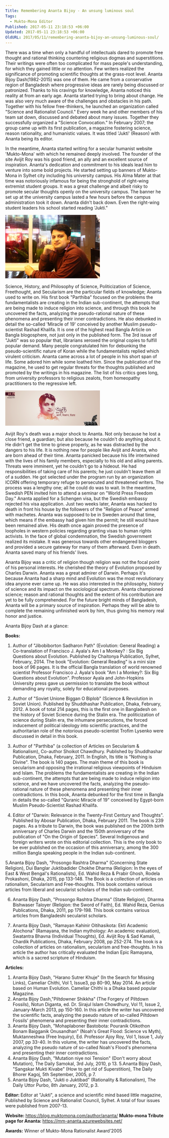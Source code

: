 ```yaml
---
Title: Remembering Ananta Bijoy - An unsung luminous soul
Tags:
  - Mukto-Mona Editor
Published: 2017-05-11 23:18:53 +06:00
Updated: 2017-05-11 23:18:53 +06:00
OldURL: 2017/05/11/remembering-ananta-bijoy-an-unsung-luminous-soul/
---
```


There was a time when only a handful of intellectuals dared to promote free thought and rational thinking countering religious dogmas and superstitions. Their writings were often too complicated for mass people's understanding, for which they gained little or no attention. Few writers realized the significance of promoting scientific thoughts at the grass-root level. Ananta Bijoy Dash(1982-2015) was one of them.  He came from a conservative region of Bangladesh where progressive ideas are rarely being discussed or patronized. Thanks to his cravings for knowledge, Ananta noticed this reality at from an early age. Ananta started trying to bring about change. He was also very much aware of the challenges and obstacles in his path. Together with his fellow free-thinkers, he launched an organization called "Science and Rationalist Council." Every week he and other members of his team sat down, discussed and debated about many issues. Together they successfully organized a "Science Convocation." In February 2007; the group came up with its first publication, a magazine fostering science, reason rationality, and humanistic values. It was titled 'Jukti' (Reason) with Ananta being its editor.

In the meantime, Ananta started writing for a secular humanist website 'Mukto-Mona' with which he remained deeply involved. The founder of the site Avijit Roy was his good friend, an ally and an excellent source of inspiration. Ananta's dedication and commitment to his ideals lead him to venture into some bold projects. He started setting up banners of Mukto-Mona in Sylhet city including his university campus. His Alma Mater at that time was notoriously infamous for being the stronghold of right-wing extremist student groups. It was a great challenge and albeit risky to promote secular thoughts openly on the university campus. The banner he set up at the university campus lasted a few hours before the campus administration took it down. Ananta didn't back down. Even the right-wing student leaders his school started reading 'Jukti."

<a href="https://raw.githubusercontent.com/think-mm/enblog-static/web/wp-uploads/2017/05/IMG_2768.jpg"><img src="https://raw.githubusercontent.com/think-mm/enblog-static/web/wp-uploads/2017/05/IMG_2768-300x200.jpg" alt="" width="300" height="200" class="alignnone size-medium wp-image-5511" /></a>

Science, History, and Philosophy of Science, Politicization of Science, Freethought, and Secularism are the particular fields of knowledge; Ananta used to write on. His first book "Parthiba" focused on the problems the fundamentalists are creating in the Indian sub-continent, the attempts that are being made to induce religion into science, and through this book he uncovered the facts, analyzing the pseudo-rational nature of these phenomena and presenting their inner contradictions. He also debunked in detail the so-called 'Miracle of 19' conceived by another Muslim pseudo-scientist Rashad Khalifa. It is one of the highest read Bangla Article on Bangla blogosphere, not just only in the published form. The 3rd issue of "Jukti"  was so popular that, librarians xeroxed the original copies to fulfill popular demand. Many people congratulated him for debunking the pseudo-scientific nature of Koran while the fundamentalists replied which virulent criticism. Ananta came across a lot of people in his short span of life. Some adored him while some loathed him. Since the publication of the magazine, he used to get regular threats for the thoughts published and promoted by the writings in his magazine. The list of his critics goes long, from university professors to religious zealots, from homeopathy practitioners to the regressive left.

<a href="https://raw.githubusercontent.com/think-mm/enblog-static/web/wp-uploads/2017/05/Ananta-Bijoy.png"><img src="https://raw.githubusercontent.com/think-mm/enblog-static/web/wp-uploads/2017/05/Ananta-Bijoy-300x111.png" alt="" width="300" height="111" class="alignnone size-medium wp-image-5491" /></a>

Avijit Roy's death was a major shock to Ananta. Not only because he lost a close friend, a guardian; but also because he couldn't do anything about it. He didn't get the time to grieve properly, as he was distracted by the dangers to his life. It is nothing new for people like Avijit and Ananta, who are born ahead of their time. Ananta panicked because his life intertwined with the lives of his family members, especially to his old and ailing parents. Threats were imminent, yet he couldn't go to a hideout. He had responsibilities of taking care of his parents; he just couldn't leave them all of a sudden. He got selected under the program run by an organization ICORN offering temporary refuge to persecuted and threatened writers. The process was a lengthy one; all he could do was to wait. In the meantime, Swedish PEN invited him to attend a seminar on "World Press Freedom Day." Ananta applied for a Schengen visa, but the Swedish embassy rejected his visa application. Just two weeks later, Ananta was hacked to death in front his house by the followers of the "Religion of Peace" armed with machetes. Ananta was supposed to be in Sweden around that time, which means if the embassy had given him the permit; he still would have been remained alive. His death once again proved the presence of loopholes in western policies regarding granting visas to human rights activists. In the face of global condemnation, the Swedish government realized its mistake. It was generous towards other endangered bloggers and provided a secure gateway for many of them afterward. Even in death. Ananta saved many of his friends' lives. 

Ananta Bijoy was a critic of religion though religion was not the focal point of his personal interests. He cherished the theory of Evolution proposed by Charles Darwin. Ananta was a great admirer of Darwin. Perhaps it's because Ananta had a sharp mind and Evolution was the most revolutionary idea anyone ever came up. He was also interested in the philosophy, history of science and its impact on the sociological spectrum. Ananta championed science; reason and rational thoughts and the extent of his contribution are yet to be fully comprehended. For the future bright minds of Bangladesh, Ananta will be a primary source of inspiration. Perhaps they will be able to complete the remaining unfinished work by him, thus giving his memory real honor and justice.


Ananta Bijoy Dash at a glance:

<strong>Books:</strong>


1. Author of "Jibobiborton Sadharon Path" (Evolution: General Reading) a Co-translation of Francisco J. Ayala's Am I a Monkey? : Six Big Questions about Evolution. Published by Chaitonya Publication, Sylhet, February, 2014. The book "Evolution: General Reading" is a mini size book of 96 pages. It is the official Bangla translation of world renowned scientist Professor Francisco J. Ayala's book "Am I a Monkey?: Six Big Questions about Evolution". Professor Ayala and John-Hopkins University press gave us permission to translate the book without demanding any royalty, solely for educational purposes.

2. Author of "Soviet Unione Biggan O Biplob" (Science & Revolution in Soviet Union). Published by Shuddhashar Publication, Dhaka, February, 2012. A book of total 214 pages, this is the first one in Bangladesh on the history of Soviet Science during the Stalin era. The politicization of science during Stalin era, the inhumane persecutions, the forced inducement of political ideology into scientific practices, and the authoritarian role of the notorious pseudo-scientist Trofim Lysenko were discussed in detail in this book.

3. Author of "Parthiba" (a collection of Articles on Secularism & Rationalism), Co-author Shoikot Chawdhury. Published by Shuddhashar Publication, Dhaka, February, 2011. In English, Its title is "Nothing is Divine". The book is 140 pages. The main theme of this book is secularism and opposing the irrational religious viewpoints of Hinduism and Islam. The problems the fundamentalists are creating in the Indian sub-continent, the attempts that are being made to induce religion into science, and we have uncovered the facts, analyzing the pseudo-rational nature of these phenomena and presenting their inner contradictions. In this book, Ananta debunked for the first time in Bangla in details the so-called "Quranic Miracle of 19" conceived by Egypt-born Muslim Pseudo-Scientist Rashad Khalifa.

4. Editor of "Darwin: Relevance in the Twenty-First Century and Thoughts". Published by Abosar Publication, Dhaka, February 2011.  The book is 239 pages. As a tribute to Darwin, the book was published on the 200th birth anniversary of Charles Darwin and the 150th anniversary of the publication of "On the Origin of Species". Several Indigenous and foreign writers wrote on this editorial collection. This is the only book to be ever published on the occasion of this anniversary, among the 300 million Bangla speaking people in the Indian sub-continent. 

5.Ananta Bijoy Dash, "Prosongo Rashtra Dharma" (Concerning State Religion), Dui Banglar Juktibadider Chokhe Dharma (Religion: In the eyes of East & West Bengal's Rationalists), Ed. Wahid Reza & Prabir Ghosh, Rodela Prokashoni, Dhaka, 2015, pp 133-148. The Book is a collection of articles on rationalism, Secularism and Free-thoughts.  This book contains various articles from liberal and secularist scholars of the Indian sub-continent. 

      
6. Ananta Bijoy Dash, "Prosongo Rashtra Dharma" (State Religion), Dharma Bishwaser  Taloyer (Religion: the Sword of Faith), Ed. Wahid Reza, Genius Publications, Dhaka, 2011, pp 179-198. This book contains various articles from Bangladeshi secularist scholars.

7.  Ananta Bijoy Dash, "Ramayan Kahinir Oitihasikota: Ekti Academic Alochona" (Ramayana, the Indian mythology: An academic evaluation), Swatantra Bhavna  (Individual Thoughts),  Ed. Avijit Roy & Sad Kamali, Chardik Publications, Dhaka, February 2008, pp 252-274. The book is a collection of articles on rationalism, secularism and free-thoughts. In his article the author has critically evaluated the Indian Epic Ramayana, which is a sacred scripture of Hinduism.

<strong>Articles:</strong>
1. Ananta Bijoy Dash, "Harano Sutrer Khuje" (In the Search for Missing Links), Cameliar Chithi, Vol 1, Issue3, pp 80-90, May 2014. An article based on Human Evolution. Cameliar Chithi is a Dhaka based popular Magazine.
 2. Ananta Bijoy Dash,"Piltdowner Shikkha" (The Forgery of Piltdown Fossils), Notun Diganta, ed. Dr. Sirajul Islam Chowdhury, Vol 11, Issue 2, January-March 2013, pp 150-160. In this article the writer has uncovered the scientific facts, analyzing the pseudo nature of so-called Piltdown Fossils' phenomena and presenting their inner contradictions.
3. Ananta Bijoy Dash, "Mohaplaboner Bastobota: Pouranik Otikothon Bonam Baigganik Onusandhan" (Noah's Great Flood: Science vs Myth), Muktanneshwa (Free Inquiry), Ed. Professor Ajoy Roy, Vol 1, Issue 1, July 2007, pp 33-40. In this volume, the writer has uncovered the facts, analyzing the pseudo nature of so-called Noah's Flood's phenomena and presenting their inner contradictions.
4. Ananta Bijoy Dash, "Mutation niye noi Tension" (Don't worry about Mutation), The Daily Samokal, 3rd July, 2010, p 13.
5.Ananta Bijoy Dash, "Sangskar Mukti Kivabe" (How to get rid of Superstition), The Daily Bhorer Kagoj, 5th September, 2005, p 7.
6. Ananta Bijoy Dash, "Jukti o Juktibad" (Rationality & Rationalism), The Daily Uttor Purbo, 8th January, 2012, p 3.


<strong>
Editor:
 </strong>
Editor at "Jukti", a science and scientific mind based little magazine, Published by Science and Rationalist Council, Sylhet. A total of four issues were published from 2007-13.

<strong>Website: </strong>https://blog.muktomona.com/author/ananta/
<strong>Mukto-mona Tribute page for Ananta: </strong>https://mm-ananta.azurewebsites.net/

<strong>Awards:</strong>
Winner of Mukto-Mona Rationalist Award'2005


